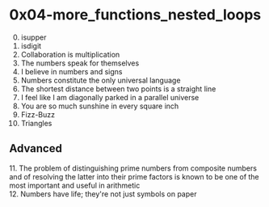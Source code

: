 <h1>0x04-more_functions_nested_loops</h1>

00. isupper<br>
01. isdigit<br>
02. Collaboration is multiplication<br>
03. The numbers speak for themselves<br>
04. I believe in numbers and signs<br>
05. Numbers constitute the only universal language<br>
06. The shortest distance between two points is a straight line<br>
07. I feel like I am diagonally parked in a parallel universe<br>
08. You are so much sunshine in every square inch<br>
09. Fizz-Buzz<br>
10. Triangles<br>
<h2>Advanced</h2>
11. The problem of distinguishing prime numbers from composite numbers and of resolving the latter into their prime factors is known to be one of the most important and useful in arithmetic<br>
12. Numbers have life; they're not just symbols on paper<br>
